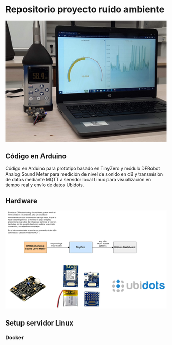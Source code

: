 # Repositorio proyecto ruido ambiente
![demo](img/demo.jpg)


## Código en Arduino
Código en Arduino para prototipo basado en TinyZero y módulo DFRobot Analog Sound Meter para medición de nivel de sonido en dB y transmisión de datos mediante MQTT a servidor local Linux para visualización en tiempo real y envío de datos Ubidots. 

## Hardware
![hardware](img/hardware.png)

## Setup servidor Linux

### Docker

